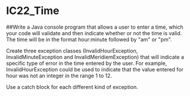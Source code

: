 # IC22_Time
##Write a Java console program that allows a user to enter a time, which your code will validate and then indicate whether or not the time is valid.  The time will be in the format hour:minute followed by "am" or "pm".  

Create three exception classes (InvalidHourException, InvalidMinuteException and InvalidMeridiemException) that will indicate a specific type of error in the time entered by the user.  For example, InvalidHourException could be used to indicate that the value entered for hour was not an integer in the range 1 to 12.

Use a catch block for each different kind of exception.
